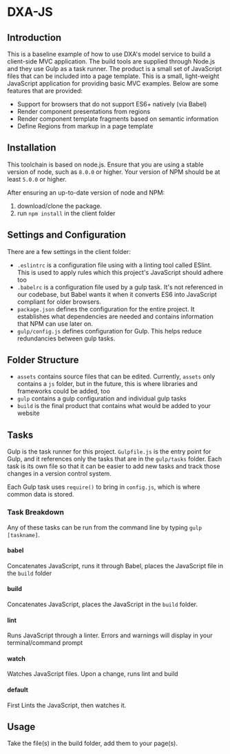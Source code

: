 # DXA-JS

## Introduction
This is a baseline example of how to use DXA's model service to build a client-side MVC application. The build tools are supplied through Node.js and they use Gulp as a task runner. The product is a small set of JavaScript files that can be included into a page template. This is a small, light-weight JavaScript application for providing basic MVC examples. Below are some features that are provided:

* Support for browsers that do not support ES6+ natively (via Babel)
* Render component presentations from regions
* Render component template fragments based on semantic information
* Define Regions from markup in a page template

## Installation
This toolchain is based on node.js. Ensure that you are using a stable version of node, such as `8.0.0` or higher. Your version of NPM should be at least 
`5.0.0` or higher. 


After ensuring an up-to-date version of node and NPM: 
 
 1. download/clone the package. 
 2. run `npm install` in the client folder



## Settings and Configuration
There are a few settings in the client folder:

* `.eslintrc` is a configuration file using with a linting tool called ESlint. This is used to apply rules which this project's JavaScript should adhere too
* `.babelrc` is a configuration file used by a gulp task. It's not referenced in our codebase, but Babel wants it when it converts ES6 into JavaScript compliant for older browsers. 
* `package.json` defines the configuration for the entire project. It establishes what dependencies are needed and contains information that NPM can use later on. 
* `gulp/config.js` defines configuration for Gulp. This helps reduce redundancies between gulp tasks. 


## Folder Structure

* `assets` contains source files that can be edited. Currently, `assets` only contains a `js` folder, but in the future, this is where libraries and frameworks could be added, too
* `gulp` contains a gulp configuration and individual gulp tasks
* `build` is the final product that contains what would be added to your website


## Tasks
Gulp is the task runner for this project. `Gulpfile.js` is the entry point for Gulp, and it references only the tasks that are in the `gulp/tasks` folder. Each task is its own file so that it can be easier to add new tasks and track those changes in a version control system. 

Each Gulp task uses `require()` to bring in `config.js`, which is where common data is stored. 

### Task Breakdown
Any of these tasks can be run from the command line by typing `gulp [taskname]`. 

#### babel
Concatenates JavaScript, runs it through Babel, places the JavaScript file in the `build` folder

#### build
Concatenates JavaScript, places the JavaScript in the `build` folder. 

#### lint
Runs JavaScript through a linter. Errors and warnings will display in your terminal/command prompt

#### watch
Watches JavaScript files. Upon a change, runs lint and build

#### default
First Lints the JavaScript, then watches it. 

## Usage
Take the file(s) in the build folder, add them to your page(s).



